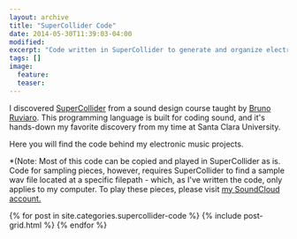 ```yaml
---
layout: archive
title: "SuperCollider Code"
date: 2014-05-30T11:39:03-04:00
modified:
excerpt: "Code written in SuperCollider to generate and organize electronic compositions."
tags: []
image:
  feature:
  teaser:
---
```

I discovered [SuperCollider](http://supercollider.github.io) from a sound design course taught by [Bruno Ruviaro](http://www.brunoruviaro.com).  This programming language is built for coding sound, and it's hands-down my favorite discovery from my time at Santa Clara University.  

Here you will find the code behind my electronic music projects.  

*(Note: Most of this code can be copied and played in SuperCollider as is.  Code for sampling pieces, however, requires SuperCollider to find a sample wav file located at a specific filepath - which, as I've written the code, only applies to my computer.  To play these pieces, please visit [my SoundCloud account.](https://soundcloud.com/capybarrage-reilly)

<div class="tiles">
{% for post in site.categories.supercollider-code %}
  {% include post-grid.html %}
{% endfor %}
</div><!-- /.tiles -->

